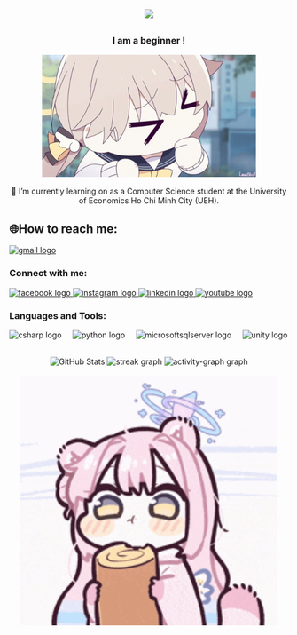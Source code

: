 <h1 align="center">
    <img src="https://readme-typing-svg.herokuapp.com/?font=Righteous&size=35&center=true&vCenter=true&width=500&height=70&duration=4000&lines=Hi+!+💕;+I'm+Avcuongy+!;" />
</h1>

<h3 align="center">I am a beginner !</h3>

<div align="center">
  <img height="220" src="https://raw.githubusercontent.com/Avcuongy/Avcuongy/main/Pictures/Hifumi%20muri%20muri.gif"  />
</div>

<p>

</div>
<div align="center">
🔭 I’m currently learning on as a Computer Science student at the University of Economics Ho Chi Minh City (UEH).
</div>

## 🌐How to reach me:
<div align="left">
  <a href="mailto:opcuong205.work@gmail.com" target="_blank">
    <img src="https://raw.githubusercontent.com/maurodesouza/profile-readme-generator/master/src/assets/icons/social/gmail/default.svg" width="52" height="40" alt="gmail logo"  />
  </a>
</div>

<h3 align="left">Connect with me:</h3>

<div align="left">
  <a href="https://www.facebook.com/profile.php?id=100046751574359" target="_blank">
  <img src="https://raw.githubusercontent.com/maurodesouza/profile-readme-generator/master/src/assets/icons/social/facebook/default.svg" width="52" height="40" alt="facebook logo" />
    </a>
    <a href="https://www.instagram.com/avcuongy/" target="_blank">
      <img src="https://raw.githubusercontent.com/maurodesouza/profile-readme-generator/master/src/assets/icons/social/instagram/default.svg" width="52" height="40" alt="instagram logo" />
    </a>
    <a href="https://www.linkedin.com/in/avcuongy/" target="_blank">
      <img src="https://raw.githubusercontent.com/maurodesouza/profile-readme-generator/master/src/assets/icons/social/linkedin/default.svg" width="52" height="40" alt="linkedin logo" />
    </a>
    <a href="https://www.youtube.com/@cuong_navy" target="_blank">
      <img src="https://raw.githubusercontent.com/maurodesouza/profile-readme-generator/master/src/assets/icons/social/youtube/default.svg" width="52" height="40" alt="youtube logo" />
    </a>
</div>

###

<h3 align="left">Languages and Tools:</h3>
<div align="left">
  <img src="https://cdn.jsdelivr.net/gh/devicons/devicon/icons/csharp/csharp-original.svg" height="40" alt="csharp logo"  />
  <img width="12" />
  <img src="https://cdn.jsdelivr.net/gh/devicons/devicon/icons/python/python-original.svg" height="40" alt="python logo"  />
  <img width="12" />
  <img src="https://cdn.jsdelivr.net/gh/devicons/devicon/icons/microsoftsqlserver/microsoftsqlserver-plain.svg" height="40" alt="microsoftsqlserver logo"  />
  <img width="12" />
  <img src="https://cdn.jsdelivr.net/gh/devicons/devicon/icons/unity/unity-original.svg" height="40" alt="unity logo"  />
  </a>
</p>
</div>

<br clear="both">

<div align="center">
  <img src="https://github-readme-stats.vercel.app/api?username=Avcuongy&show_icons=true&hide_title=true&count_private=true&theme=dracula&border_radius=5" height="150" alt="GitHub Stats" />
    <img src="https://streak-stats.demolab.com?user=Avcuongy&locale=en&mode=daily&theme=dracula&hide_border=false&border_radius=5" height="150" alt="streak graph"/>
    <img src="https://github-readme-activity-graph.vercel.app/graph?username=Avcuongy&radius=16&theme=react&border_radius=5&area=true" height="283" alt="activity-graph graph"/>
</div>


<br clear="both">

<div align="center">
  <img height="450" src="https://raw.githubusercontent.com/Avcuongy/Avcuongy/main/Pictures/mika-misono-mika.gif"  />
</div>
